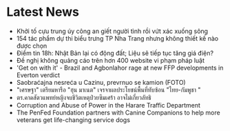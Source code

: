 # Latest News
-  Khởi tố cựu trung úy công an giết người tình rồi vứt xác xuống sông
-  154 tác phẩm dự thi biểu trưng TP Nha Trang nhưng không thiết kế nào được chọn
-  Điểm tin 18h: Nhật Bản lại có động đất; Liệu sẽ tiếp tục tăng giá điện?
-  Đề nghị không quảng cáo trên hơn 400 website vi phạm pháp luật
-  'Get on with it' - Brazil and Agbonlahor rage at new FFP developments in Everton verdict
-  Saobraćajna nesreća u Cazinu, prevrnuo se kamion (FOTO)
-  "เศรษฐา" เตรียมหารือ "ฮุน มาเนต" เจรจาผลประโยชน์พื้นที่ทับซ้อน "ไทย-กัมพูชา "
-  ตร.คาดสัตวแพทย์หญิงจบชีวิตเหตุป่วยซึมเศร้า อาจไม่เกี่ยวลัทธิ
-  Corruption and Abuse of Power in the Harare Traffic Department
-  The PenFed Foundation partners with Canine Companions to help more veterans get life-changing service dogs
